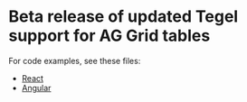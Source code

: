 
# Beta release of updated Tegel support for AG Grid tables

For code examples, see these files:
- [React](ag-grid-v33-react-readme.md)
- [Angular](ag-grid-v33-angular-readme.md)
